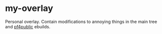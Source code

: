# my-overlay
Personal overlay. Contain modifications to annoying things in the main tree and [pf4public](https://github.com/PF4Public/gentoo-overlay) ebuilds.
